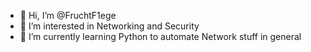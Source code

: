 - 👋 Hi, I’m @FruchtF1ege
- 👀 I’m interested in Networking and Security
- 🌱 I’m currently learning Python to automate Network stuff in general


<!---
FruchtF1ege/FruchtF1ege is a ✨ special ✨ repository because its `README.md` (this file) appears on your GitHub profile.
You can click the Preview link to take a look at your changes.
--->
